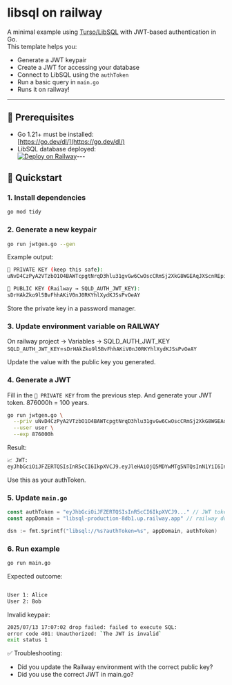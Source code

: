 # libsql on railway

A minimal example using [Turso/LibSQL](https://github.com/tursodatabase/libsql) with JWT-based authentication in Go.  
This template helps you:

- Generate a JWT keypair
- Create a JWT for accessing your database
- Connect to LibSQL using the `authToken`
- Run a basic query in `main.go`
- Runs it on railway!

---

## 🔧 Prerequisites

- Go 1.21+ must be installed: \
  [https://go.dev/dl/](https://go.dev/dl/)
- LibSQL database deployed: \
  [![Deploy on Railway](https://railway.com/button.svg)](https://railway.com/deploy/libsql-jwt-auth?referralCode=dPr4mc)---

## 🚀 Quickstart

### 1. Install dependencies

```bash
go mod tidy
```
### 2. Generate a new keypair
```bash
go run jwtgen.go --gen
```

Example output:
```bash
🔐 PRIVATE KEY (keep this safe):
uNvD4CzPyA2VTzbO1O4BAWTcpgtNrqD3hlu31gvGw6CwOscCRmSj2XkG8WGEAqJXScnREpiGVfJ0olKw-854Bg

📣 PUBLIC KEY (Railway → SQLD_AUTH_JWT_KEY):
sDrHAkZko9l5BvFhhAKiV0nJ0RKYhlXydKJSsPvOeAY
```

Store the private key in a password manager.

### 3. Update environment variable on RAILWAY
On railway project -> Variables -> SQLD_AUTH_JWT_KEY
`SQLD_AUTH_JWT_KEY`=`sDrHAkZko9l5BvFhhAKiV0nJ0RKYhlXydKJSsPvOeAY`

Update the value with the public key you generated.

### 4. Generate a JWT
Fill in the `🔐 PRIVATE KEY` from the previous step. And generate your JWT token.
876000h = 100 years.

```bash
go run jwtgen.go \
  --priv uNvD4CzPyA2VTzbO1O4BAWTcpgtNrqD3hlu31gvGw6CwOscCRmSj2XkG8WGEAqJXScnREpiGVfJ0olKw-854Bg \
  --user user \
  --exp 876000h
```

Result:
```bash
📈 JWT:
eyJhbGciOiJFZERTQSIsInR5cCI6IkpXVCJ9.eyJleHAiOjQ5MDYwMTg5NTQsInN1YiI6InVzZXIifQ.GaOet8Jv_WOUYEv71oSp-ps0XfJAzAkQY34W3zxAcE70xFZa8KRGpkt4ql-7IDXBHwVWpckHnynMgthsBpghDg
```
Use this as your authToken.

### 5. Update `main.go`

```go
const authToken = "eyJhbGciOiJFZERTQSIsInR5cCI6IkpXVCJ9..." // JWT token from previous step
const appDomain = "libsql-production-8db1.up.railway.app" // railway domain

dsn := fmt.Sprintf("libsql://%s?authToken=%s", appDomain, authToken)
```

### 6. Run example

```bash
go run main.go
```
Expected outcome:

```bash

User 1: Alice
User 2: Bob
```

Invalid keypair:
```bash
2025/07/13 17:07:02 drop failed: failed to execute SQL:
error code 401: Unauthorized: `The JWT is invalid`
exit status 1
```

✅ Troubleshooting:

- Did you update the Railway environment with the correct public key?
- Did you use the correct JWT in main.go?